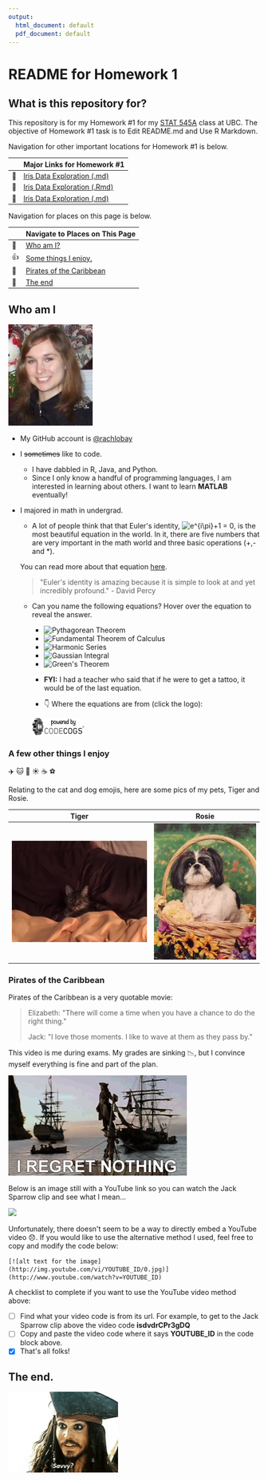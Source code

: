 ```yaml
---
output:
  html_document: default
  pdf_document: default
---
```

# README for Homework 1

## What is this repository for?
This repository is for my Homework #1 for my [STAT 545A](http://stat545.com) class at UBC. The objective of Homework #1 task is to Edit README.md and Use R Markdown. 

Navigation for other important locations for Homework #1 is below.

|               | Major Links for Homework #1 |
| ------------- |-------------|
|  :seedling:   | [Iris Data Exploration (.md)](https://github.com/STAT545-UBC-students/hw01-rachlobay/blob/master/545_hw1_rmarkdown_dataset.md)| 
|  :seedling:   | [Iris Data Exploration (.Rmd)](https://github.com/STAT545-UBC-students/hw01-rachlobay/blob/master/545_hw1_rmarkdown_dataset.Rmd)| 
|  :seedling:  | [Iris Data Exploration (.md)](https://github.com/STAT545-UBC-students/hw01-rachlobay/blob/master/545_hw1_rmarkdown_dataset.html)|

Navigation for places on this page is below.

|               | Navigate to Places on This Page |
| ------------- |-------------|
|  :woman:      | [Who am I?](#who-am-i)| 
|  :thumbsup:   | [Some things I enjoy.](#a-few-other-things-i-enjoy)| 
|  :movie_camera:| [Pirates of the Caribbean](#pirates-of-the-caribbean)|
|  :wave:       | [The end](#the-end)|

## Who am I
![Rachel](images/Rachel.png)

- My GitHub account is [@rachlobay](https://github.com/rachlobay)
- I ~~sometimes~~ like to code.
	+ I have dabbled in R, Java, and Python.
	+ Since I only know a handful of programming languages, I am interested in learning about others. I want to learn **MATLAB** eventually!
- I majored in math in undergrad.
	+ A lot of people think that that Euler's identity, <img src="https://latex.codecogs.com/gif.latex?e^{i\pi}&plus;1&space;=&space;0" title="e^{i\pi}+1 = 0" />, is the most beautiful equation in the world. In it, there are five numbers that are very important in the math world and three basic operations (+,- and *).
	
	You can read more about that equation [here](https://www.livescience.com/51399-eulers-identity.html).
	
	> "Euler's identity is amazing because it is simple to look at and yet incredibly profound." - David Percy 
	
	+ Can you name the following equations? Hover over the equation to reveal the answer.
	
        - <img src="https://latex.codecogs.com/gif.latex?a^2&space;&plus;&space;b^2&space;=&space;c^2" title="Pythagorean Theorem"/>
  
        - <img src="https://latex.codecogs.com/gif.latex?\int_{b}^{a}&space;f'(x)dx&space;=&space;f(b)&space;-&space;f(a)" title="Fundamental Theorem of Calculus"/>
  
        - <img src="https://latex.codecogs.com/gif.latex?1&space;&plus;&space;\frac{1}{2}&space;&plus;&space;\frac{1}{3}&space;&plus;&space;\frac{1}{4}&space;&plus;&space;\frac{1}{5}&space;&plus;&space;\frac{1}{6}&space;&plus;&space;...&space;=&space;\infty" title="Harmonic Series"/>
  
        - <img src="https://latex.codecogs.com/gif.latex?\int_{-\infty}^{\infty}e^{-x^2}dx&space;=&space;\sqrt{\pi}" title="Gaussian Integral"/>
  
        - <img src="https://latex.codecogs.com/gif.latex?\oint&space;P(x,y)&space;dx&space;&plus;&space;Q(x,y)&space;dy&space;=&space;\int&space;\int&space;\left&space;(&space;\frac{dQ}{dx}&space;-&space;\frac{dP}{dy}&space;\right&space;)&space;dx&space;dy" title="Green's Theorem"/>
   
        - **FYI:** I had a teacher who said that if he were to get a tattoo, it would be of the last equation.
  
        - :point_down: Where the equations are from (click the logo): 
        
        [![Code Cogs Logo](images/poweredbycc.gif)](https://www.codecogs.com/latex/eqneditor.php)

### A few other things I enjoy
:airplane: :cat: :dog: :sunny: :coffee: :soccer: 

Relating to the cat and dog emojis, here are some pics of my pets, Tiger and Rosie. 

|     Tiger     | Rosie       |
| ------------- |-------------|
| ![I Regret Nothing](images/Tiger.JPG) | ![I Regret Nothing](images/Rosie.JPG) |


### Pirates of the Caribbean

Pirates of the Caribbean is a very quotable movie:
> Elizabeth: "There will come a time when you have a chance to do the right thing."
>
> Jack: "I love those moments. I like to wave at them as they pass by."

This video is me during exams. My grades are sinking :chart_with_downwards_trend:, but I convince myself everything is fine and part of the plan. 

![I Regret Nothing](images/i-regret-nothing.gif)

Below is an image still with a YouTube link so you can watch the Jack Sparrow clip and see what I mean...

[![](http://img.youtube.com/vi/dvdrCPr3gDQ/0.jpg)](http://www.youtube.com/watch?v=dvdrCPr3gDQ)

Unfortunately, there doesn't seem to be a way to directly embed a YouTube video :disappointed:. If you would like to use the alternative method I used, feel free to copy and modify the code below:

```
[![alt text for the image](http://img.youtube.com/vi/YOUTUBE_ID/0.jpg)](http://www.youtube.com/watch?v=YOUTUBE_ID)
```

A checklist to complete if you want to use the YouTube video method above:
- [ ] Find what your video code is from its url. For example, to get to the Jack Sparrow clip above the video code **isdvdrCPr3gDQ**
- [ ] Copy and paste the video code where it says **YOUTUBE_ID** in the code block above.
- [x] That's all folks!

## The end.
![savvy](images/savvy.gif)

